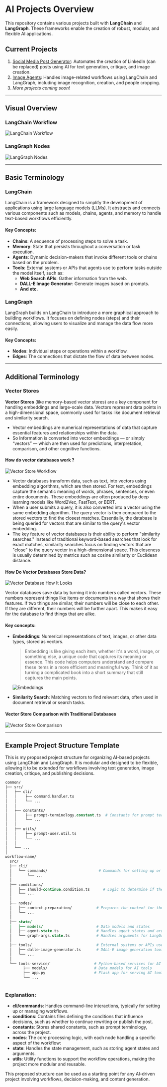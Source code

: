 # AI Projects Overview

This repository contains various projects built with **LangChain** and **LangGraph**. These frameworks enable the creation of robust, modular, and flexible AI applications.

## Current Projects

1. [Social Media Post Generator](./social-media-post-generator): Automates the creation of LinkedIn (can be replaced) posts using AI for text generation, critique, and image creation.
2. [Image Agents](./image-agents): Handles image-related workflows using LangChain and LangGraph, including image recognition, creation, and people cropping.
3. *More projects coming soon!*

---

## Visual Overview

### LangChain Workflow
![LangChain Workflow](./assets/images/langchain-workflow.png)

### LangGraph Nodes
![LangGraph Nodes](./assets/images/langgraph-nodes.png)

---

## Basic Terminology

### LangChain
LangChain is a framework designed to simplify the development of applications using large language models (LLMs). It abstracts and connects various components such as models, chains, agents, and memory to handle text-based workflows efficiently.

#### Key Concepts:
- **Chains**: A sequence of processing steps to solve a task.
- **Memory**: State that persists throughout a conversation or task execution.
- **Agents**: Dynamic decision-makers that invoke different tools or chains based on the problem.
- **Tools**: External systems or APIs that agents use to perform tasks outside the model itself, such as:
    - **Web Search APIs**: Gather information from the web.
    - **DALL-E Image Generator**: Generate images based on prompts.
    - **And etc.**

### LangGraph
LangGraph builds on LangChain to introduce a more graphical approach to building workflows. It focuses on defining nodes (steps) and their connections, allowing users to visualize and manage the data flow more easily.

#### Key Concepts:
- **Nodes**: Individual steps or operations within a workflow.
- **Edges**: The connections that dictate the flow of data between nodes.

---

## Additional Terminology

### Vector Stores
**Vector Stores** (like memory-based vector stores) are a key component for handling embeddings and large-scale data. Vectors represent data points in a high-dimensional space, commonly used for tasks like document retrieval and similarity search.

* Vector embeddings are numerical representations of data that capture essential features and relationships within the data.
* So Information is converted into vector embeddings — or simply “vectors” — which are then used for predictions, interpretation, comparison, and other cognitive functions.

#### How do vector databases work ?

![Vector Store Workflow](./assets/images/vector-store-workflow.webp)

* Vector databases transform data, such as text, into vectors using embedding algorithms, which are then stored. For text, embeddings capture the semantic meaning of words, phrases, sentences, or even entire documents. These embeddings are often produced by deep learning models like Word2Vec, FastText, or BERT.
* When a user submits a query, it is also converted into a vector using the same embedding algorithm. The query vector is then compared to the stored vectors to find the closest matches. Essentially, the database is being queried for vectors that are similar to the query's vector embedding.
* The key feature of vector databases is their ability to perform "similarity searches." Instead of traditional keyword-based searches that look for exact matches, similarity searches focus on finding vectors that are "close" to the query vector in a high-dimensional space. This closeness is usually determined by metrics such as cosine similarity or Euclidean distance.

#### How Do Vector Databases Store Data?

![Vector Database How It Looks](./assets/images/vector-database-how-it-looks.png)

Vector databases save data by turning it into numbers called vectors. These numbers represent things like items or documents in a way that shows their features. If two things are similar, their numbers will be close to each other. If they are different, their numbers will be further apart. This makes it easy for the database to find things that are alike.

#### Key concepts:
- **Embeddings**: Numerical representations of text, images, or other data types, stored as vectors.
  > Embedding is like giving each item, whether it's a word, image, or something else, a unique code that captures its meaning or essence. This code helps computers understand and compare these items in a more efficient and meaningful way. Think of it as turning a complicated book into a short summary that still captures the main points.

  ![Embeddings](./assets/images/embedding.png)
- **Similarity Search**: Matching vectors to find relevant data, often used in document retrieval or search tasks.

#### Vector Store Comparison with Traditional Databases
![Vector Store Comparison](./assets/images/vector-store-comparison.jpeg)

---

## Example Project Structure Template

This is my proposed project structure for organizing AI-based projects using LangChain and LangGraph. It is modular and designed to be flexible, allowing it to be extended for workflows involving text generation, image creation, critique, and publishing decisions.

```perl
common/
├── src/
│   ├── cli/
│   │    ├── command.handler.ts
│   │    └── ...
│   │
│   ├── constants/
│   │    ├── prompt-terminology.constant.ts  # Constants for prompt terminology used across agents and nodes
│   │    └── ...
│   │
│   ├── utils/
│   │    ├── prompt-user.util.ts
│   │    └── ...
│   │
│   └── ...
│
workflow-name/
  src/
  ├── cli/
  │   └── commands/                       # Commands for setting up or managing the workflow
  │       └── ...
  │
  ├── conditions/
  │   ├── should-continue.condition.ts      # Logic to determine if the workflow should continue
  │   └── ...
  │
  ├── nodes/
  │   ├── context-preparation/           # Prepares the context for the post generation
  │   └── ...
  │
  ├── state/
  │   ├── models/                        # Data models and states
  │   ├── agent-state.ts                 # Handles agent states and arguments
  │   └── graph-args.state.ts            # Handles arguments for LangGraph nodes
  │
  ├── tools/                             # External systems or APIs used by agents
  │   ├── dalle-image-generator.ts       # DALL-E image generation tool
  │   └── ...
  │
  └── tools-service/                    # Python-based services for AI tools
        ├── models/                     # Data models for AI tools
        ├── app.py                      # Flask app for serving AI tools
        └── ...
  
```

### Explanation:
* **cli/commands**: Handles command-line interactions, typically for setting up or managing workflows.
* **conditions**: Contains files defining the conditions that influence decisions, such as whether to continue rewriting or publish the post.
* **constants**: Stores shared constants, such as prompt terminology, across the project.
* **nodes**: The core processing logic, with each node handling a specific aspect of the workflow:
* **state**: Handles the state management, such as storing agent states and arguments.
* **utils**: Utility functions to support the workflow operations, making the project more modular and reusable.

This proposed structure can be used as a starting point for any AI-driven project involving workflows, decision-making, and content generation.
